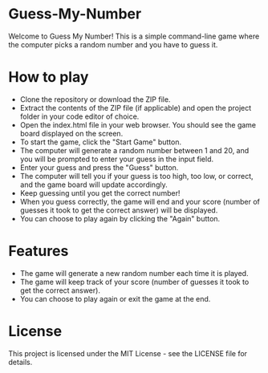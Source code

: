 # Guess-My-Number
Welcome to Guess My Number! This is a simple command-line game where the computer picks a random number and you have to guess it.

# How to play

- Clone the repository or download the ZIP file.
- Extract the contents of the ZIP file (if applicable) and open the project folder in your code editor of choice.
- Open the index.html file in your web browser. You should see the game board displayed on the screen.
- To start the game, click the "Start Game" button.
- The computer will generate a random number between 1 and 20, and you will be prompted to enter your guess in the input field.
- Enter your guess and press the "Guess" button.
- The computer will tell you if your guess is too high, too low, or correct, and the game board will update accordingly.
- Keep guessing until you get the correct number!
- When you guess correctly, the game will end and your score (number of guesses it took to get the correct answer) will be displayed.
- You can choose to play again by clicking the "Again" button.

# Features

- The game will generate a new random number each time it is played.
- The game will keep track of your score (number of guesses it took to get the correct answer).
- You can choose to play again or exit the game at the end.

# License

This project is licensed under the MIT License - see the LICENSE file for details.
